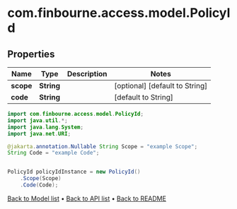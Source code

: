 # com.finbourne.access.model.PolicyId

## Properties

Name | Type | Description | Notes
------------ | ------------- | ------------- | -------------
**scope** | **String** |  | [optional] [default to String]
**code** | **String** |  | [default to String]

```java
import com.finbourne.access.model.PolicyId;
import java.util.*;
import java.lang.System;
import java.net.URI;

@jakarta.annotation.Nullable String Scope = "example Scope";
String Code = "example Code";


PolicyId policyIdInstance = new PolicyId()
    .Scope(Scope)
    .Code(Code);
```


[Back to Model list](../README.md#documentation-for-models) &#8226; [Back to API list](../README.md#documentation-for-api-endpoints) &#8226; [Back to README](../README.md)
